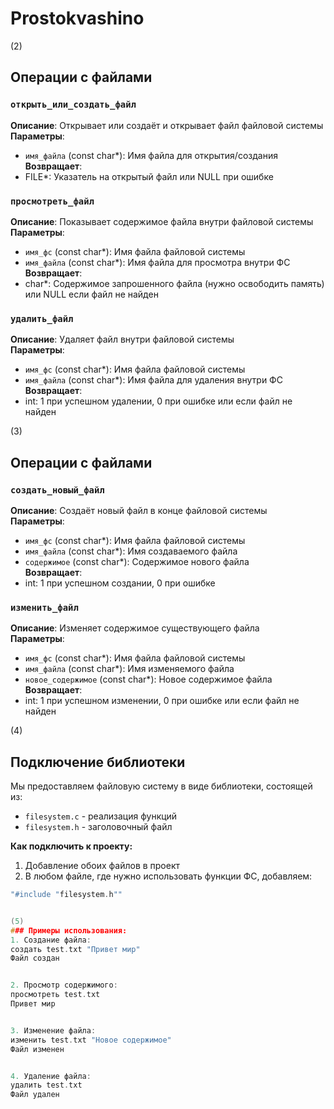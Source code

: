 # Prostokvashino

(2)
## Операции с файлами

### `открыть_или_создать_файл`
**Описание**: Открывает или создаёт и открывает файл файловой системы  
**Параметры**:  
- `имя_файла` (const char*): Имя файла для открытия/создания  
**Возвращает**:  
- FILE*: Указатель на открытый файл или NULL при ошибке  

### `просмотреть_файл`
**Описание**: Показывает содержимое файла внутри файловой системы  
**Параметры**:  
- `имя_фс` (const char*): Имя файла файловой системы  
- `имя_файла` (const char*): Имя файла для просмотра внутри ФС  
**Возвращает**:  
- char*: Содержимое запрошенного файла (нужно освободить память) или NULL если файл не найден  

### `удалить_файл`
**Описание**: Удаляет файл внутри файловой системы  
**Параметры**:  
- `имя_фс` (const char*): Имя файла файловой системы  
- `имя_файла` (const char*): Имя файла для удаления внутри ФС  
**Возвращает**:  
- int: 1 при успешном удалении, 0 при ошибке или если файл не найден  


(3) 
## Операции с файлами

### `создать_новый_файл`
**Описание**: Создаёт новый файл в конце файловой системы  
**Параметры**:  
- `имя_фс` (const char*): Имя файла файловой системы  
- `имя_файла` (const char*): Имя создаваемого файла  
- `содержимое` (const char*): Содержимое нового файла  
**Возвращает**:  
- int: 1 при успешном создании, 0 при ошибке  

### `изменить_файл`
**Описание**: Изменяет содержимое существующего файла  
**Параметры**:  
- `имя_фс` (const char*): Имя файла файловой системы  
- `имя_файла` (const char*): Имя изменяемого файла  
- `новое_содержимое` (const char*): Новое содержимое файла  
**Возвращает**:  
- int: 1 при успешном изменении, 0 при ошибке или если файл не найден  


(4)
## Подключение библиотеки

Мы предоставляем файловую систему в виде библиотеки, состоящей из:
- `filesystem.c` - реализация функций
- `filesystem.h` - заголовочный файл

**Как подключить к проекту:**

1. Добавление обоих файлов в проект
2. В любом файле, где нужно использовать функции ФС, добавляем:
```c
"#include "filesystem.h""


(5)
### Примеры использования:
1. Создание файла:
создать test.txt "Привет мир"
Файл создан


2. Просмотр содержимого:
просмотреть test.txt
Привет мир


3. Изменение файла:
изменить test.txt "Новое содержимое"
Файл изменен


4. Удаление файла:
удалить test.txt
Файл удален
